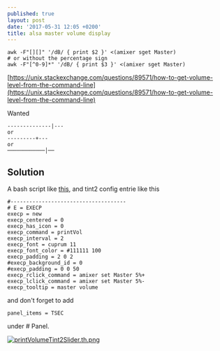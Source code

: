```yaml
---
published: true
layout: post
date: '2017-05-31 12:05 +0200'
title: alsa master volume display
---
```

    awk -F"[][]" '/dB/ { print $2 }' <(amixer sget Master)
    # or without the percentage sign
    awk -F"[^0-9]*" '/dB/ { print $3 }' <(amixer sget Master)
    
[https://unix.stackexchange.com/questions/89571/how-to-get-volume-level-from-the-command-line](https://unix.stackexchange.com/questions/89571/how-to-get-volume-level-from-the-command-line)

Wanted

    --------------|---
    or
    ---------+---
    or
    ────────────│──
    
## Solution

A bash script like [this](https://raw.githubusercontent.com/brontosaurusrex/postbang/master/bin/printVol), and tint2 config entrie like this

    #-------------------------------------
    # E = EXECP
    execp = new
    execp_centered = 0
    execp_has_icon = 0
    execp_command = printVol
    execp_interval = 2
    execp_font = cuprum 11
    execp_font_color = #111111 100
    execp_padding = 2 0 2
    #execp_background_id = 0
    #execp_padding = 0 0 50
    execp_rclick_command = amixer set Master 5%+
    execp_lclick_command = amixer set Master 5%-
    execp_tooltip = master volume
    
and don't forget to add

    panel_items = TSEC
    
under # Panel.

[![printVolumeTint2Slider.th.png](https://cdn.scrot.moe/images/2017/05/31/printVolumeTint2Slider.th.png)](https://cdn.scrot.moe/images/2017/05/31/printVolumeTint2Slider.png)
